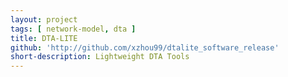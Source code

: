 ```yaml
---
layout: project
tags: [ network-model, dta ]
title: DTA-LITE
github: 'http://github.com/xzhou99/dtalite_software_release'
short-description: Lightweight DTA Tools
---
```


